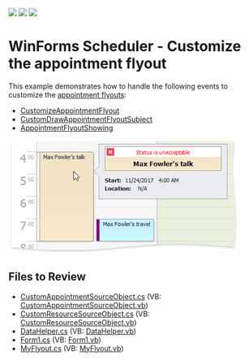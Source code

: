 <!-- default badges list -->
![](https://img.shields.io/endpoint?url=https://codecentral.devexpress.com/api/v1/VersionRange/128634284/17.2.3%2B)
[![](https://img.shields.io/badge/Open_in_DevExpress_Support_Center-FF7200?style=flat-square&logo=DevExpress&logoColor=white)](https://supportcenter.devexpress.com/ticket/details/T579967)
[![](https://img.shields.io/badge/📖_How_to_use_DevExpress_Examples-e9f6fc?style=flat-square)](https://docs.devexpress.com/GeneralInformation/403183)
<!-- default badges end -->

# WinForms Scheduler - Customize the appointment flyout

This example demonstrates how to handle the following events to customize the [appointment flyouts](https://docs.devexpress.com/WindowsForms/118551/controls-and-libraries/scheduler/visual-elements/scheduler-control/appointment-flyout):

* [CustomizeAppointmentFlyout](https://docs.devexpress.com/WindowsForms/DevExpress.XtraScheduler.SchedulerControl.CustomizeAppointmentFlyout)
* [CustomDrawAppointmentFlyoutSubject](https://docs.devexpress.com/WindowsForms/DevExpress.XtraScheduler.SchedulerControl.CustomDrawAppointmentFlyoutSubject)
* [AppointmentFlyoutShowing](https://docs.devexpress.com/WindowsForms/DevExpress.XtraScheduler.SchedulerControl.AppointmentFlyoutShowing)

![WinForms Scheduler - Customize the appointment flyout](https://raw.githubusercontent.com/DevExpress-Examples/how-to-customize-the-appointment-flyout-t579967/17.2.3+/media/9fa48412-44b6-4954-a816-fddd9cfabc6b.png)


## Files to Review

* [CustomAppointmentSourceObject.cs](./CS/CustomAppointmentFlyoutExample/CustomAppointmentSourceObject.cs) (VB: [CustomAppointmentSourceObject.vb](./VB/CustomAppointmentFlyoutExample/CustomAppointmentSourceObject.vb))
* [CustomResourceSourceObject.cs](./CS/CustomAppointmentFlyoutExample/CustomResourceSourceObject.cs) (VB: [CustomResourceSourceObject.vb](./VB/CustomAppointmentFlyoutExample/CustomResourceSourceObject.vb))
* [DataHelper.cs](./CS/CustomAppointmentFlyoutExample/DataHelper.cs) (VB: [DataHelper.vb](./VB/CustomAppointmentFlyoutExample/DataHelper.vb))
* [Form1.cs](./CS/CustomAppointmentFlyoutExample/Form1.cs) (VB: [Form1.vb](./VB/CustomAppointmentFlyoutExample/Form1.vb))
* [MyFlyout.cs](./CS/CustomAppointmentFlyoutExample/MyFlyout.cs) (VB: [MyFlyout.vb](./VB/CustomAppointmentFlyoutExample/MyFlyout.vb))


